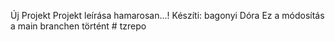 Új Projekt Projekt leírása
 hamarosan...!
 Készíti: bagonyi Dóra 
 Ez a módosítás a main branchen történt # tzrepo